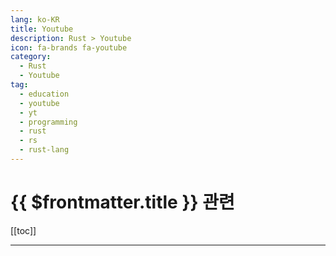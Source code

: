 ```yaml
---
lang: ko-KR
title: Youtube
description: Rust > Youtube
icon: fa-brands fa-youtube
category: 
  - Rust
  - Youtube
tag: 
  - education
  - youtube
  - yt
  - programming
  - rust
  - rs
  - rust-lang
---
```


# {{ $frontmatter.title }} 관련

[[toc]]

---

<MyYouTubeItems jsonName="yu-chrisbiscardi" /><!-- chris biscardi -->
<MyYouTubeItems jsonName="yu-codetothemoon" /><!-- Code to the Moon -->
<MyYouTubeItems jsonName="yu-TheDevMethod" /><!-- The Dev Method -->
<MyYouTubeItems jsonName="yu-AkhilSharmaTech" /><!-- Akhil Sharma -->
<MyYouTubeItems jsonName="yu-NoBoilerplate" /><!-- No Boilerplate -->
<MyYouTubeItems jsonName="yu-gbjxc" /><!-- Greg Johnston -->
<MyYouTubeItems jsonName="yu-mahdimirzadeh" /><!-- Mahdi Mirzadeh -->
<MyYouTubeItems jsonName="yu-yishn" /><!-- yishn -->
<MyYouTubeItems jsonName="yu-jamesquigley1713" /><!-- James Quigley -->
<MyYouTubeItems jsonName="yu-SystemsWithJT" /><!-- Systems with JT -->
<MyYouTubeItems jsonName="yu-dreamsofcode" /><!-- Dreams of Code -->
<MyYouTubeItems jsonName="yu-Codurance" /><!-- Codurance -->
<MyYouTubeItems jsonName="yu-LowLevelLearning" /><!-- Low Level Learning -->
<MyYouTubeItems jsonName="yu-channelId" /><!-- Jon Gjengset -->
<MyYouTubeItems jsonName="yu-letsgetrusty" /><!-- Let's Get Rusty -->
<MyYouTubeItems jsonName="yu-core_dump" /><!-- Core Dump -->
<MyYouTubeItems jsonName="yu-DavidChoiProgrammer" /><!-- David Choi -->
<MyYouTubeItems jsonName="yu-zubiarfan" /><!-- Arfan Zubi -->
<MyYouTubeItems jsonName="yu-conaticus" /><!-- conaticus -->
<MyYouTubeItems jsonName="yu-jonhoo" /><!-- Jon Gjengset -->
<MyYouTubeItems jsonName="yu-TrustyBits" /><!-- Trusty Bits -->
<MyYouTubeItems jsonName="yu-_noisecode" /><!-- Logan Smith -->
<MyYouTubeItems jsonName="yu-RustTutorials-jp7bh" /><!-- Rust Tutorials -->
<MyYouTubeItems jsonName="yu-NullLabsLive" /><!-- Null Labs Live -->
<MyYouTubeItems jsonName="yu-GlobalYoung7" /><!-- GlobalYoung -->
<MyYouTubeItems jsonName="yu-rustau5950" /><!-- RustAU -->
<MyYouTubeItems jsonName="yu-conf42" /><!-- Conf42 -->
<MyYouTubeItems jsonName="yu-BrooksBuilds" /><!-- Brooks Builds -->
<MyYouTubeItems jsonName="yu-UtahRust" /><!-- Utah Rust -->
<MyYouTubeItems jsonName="yu-iced-rs" /><!-- iced-rs -->
<MyYouTubeItems jsonName="yu-Tantandev" /> <!-- Tantan -->
<MyYouTubeItems jsonName="yu-codebreakthrough" /><!-- Caleb Curry -->
<MyYouTubeItems jsonName="yu-mikecode-ns7tq" /><!-- mike code -->
<MyYouTubeItems jsonName="yu-huakun" /><!-- Huakun -->
<MyYouTubeItems jsonName="yu-NathanStocks" /><!-- Nathan Stocks -->
<MyYouTubeItems jsonName="yu-residual-entropy" /><!-- Residual Entropy -->
<MyYouTubeItems jsonName="yu-oliverjumpertzme" /><!-- Oliver Jumpertz -->
<MyYouTubeItems jsonName="yu-mithradates" /><!-- mithradates -->
<MyYouTubeItems jsonName="yu-NullLabs" /><!-- The Null Channel -->
<MyYouTubeItems jsonName="yu-BryanLunduke" /><!-- Bryan Lunduke -->
<MyYouTubeItems jsonName="yu-awesome-coding" /><!-- Awesome -->

<TagLinks />
